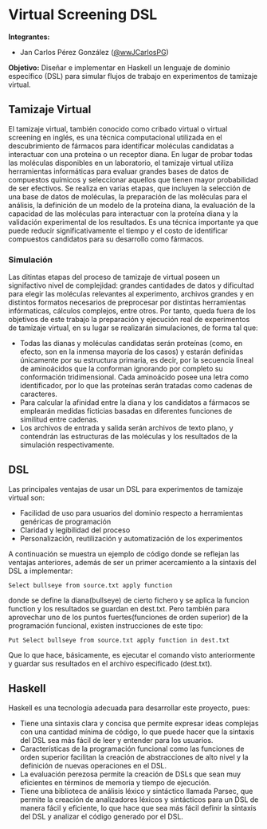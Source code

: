 # Virtual Screening DSL

**Integrantes:**

* Jan Carlos Pérez González ([@wwJCarlosPG](https://github.com/wwJCarlosPG))

**Objetivo:** Diseñar e implementar en Haskell un lenguaje de dominio específico (DSL) para simular flujos de trabajo en experimentos de tamizaje virtual.

## Tamizaje Virtual

El tamizaje virtual, también conocido como cribado virtual o virtual screening en inglés, es una técnica computacional utilizada en el descubrimiento de fármacos para identificar moléculas candidatas a interactuar con una proteína o un receptor diana. En lugar de probar todas las moléculas disponibles en un laboratorio, el tamizaje virtual utiliza herramientas informáticas para evaluar grandes bases de datos de compuestos químicos y seleccionar aquellos que tienen mayor probabilidad de ser efectivos. Se realiza en varias etapas, que incluyen la selección de una base de datos de moléculas, la preparación de las moléculas para el análisis, la definición de un modelo de la proteína diana, la evaluación de la capacidad de las moléculas para interactuar con la proteína diana y la validación experimental de los resultados. Es una técnica importante ya que puede reducir significativamente el tiempo y el costo de identificar compuestos candidatos para su desarrollo como fármacos.

### Simulación

Las ditintas etapas del proceso de tamizaje de virtual poseen un signifactivo nivel de complejidad: grandes cantidades de datos y dificultad para elegir las moléculas relevantes al experimento, archivos grandes y en distintos formatos necesarios de preprocesar por distintas herramientas infórmaticas, cálculos complejos, entre otros. Por tanto, queda fuera de los objetivos de este trabajo la preparación y ejecución real de experimentos de tamizaje virtual, en su lugar se realizarán simulaciones, de forma tal que:

* Todas las dianas y moléculas candidatas serán proteínas (como, en efecto, son en la inmensa mayoría de los casos) y estarán definidas únicamente por su estructura primaria, es decir, por la secuencia lineal de aminoácidos que la conforman ignorando por completo su conformación tridimensional. Cada aminoácido posee una letra como identificador, por lo que las proteínas serán tratadas como cadenas de caracteres.
* Para calcular la afinidad entre la diana y los candidatos a fármacos se emplearán medidas ficticias basadas en diferentes funciones de similitud entre cadenas.
* Los archivos de entrada y salida serán archivos de texto plano, y contendrán las estructuras de las moléculas y los resultados de la simulación respectivamente.

## DSL

Las principales ventajas de usar un DSL para experimentos de tamizaje virtual son:

* Facilidad de uso para usuarios del dominio respecto a herramientas genéricas de programación
* Claridad y legibilidad del proceso
* Personalización, reutilización y automatización de los experimentos

A continuación se muestra un ejemplo de código donde se reflejan las ventajas anteriores, además de ser un primer acercamiento a la sintaxis del DSL a implementar:

```
Select bullseye from source.txt apply function
```
donde se define la diana(bullseye) de cierto fichero y se aplica la funcion function y
los resultados se guardan en dest.txt.
Pero también para aprovechar uno de los puntos fuertes(funciones de orden superior) de la programación funcional, existen instrucciones de este tipo:
```
Put Select bullseye from source.txt apply function in dest.txt
```
Que lo que hace, básicamente, es ejecutar el comando visto anteriormente y guardar sus resultados en el archivo especificado (dest.txt).

## Haskell

Haskell es una tecnología adecuada para desarrollar este proyecto, pues:

* Tiene una sintaxis clara y concisa que permite expresar ideas complejas con una cantidad mínima de código, lo que puede hacer que la sintaxis del DSL sea más fácil de leer y entender para los usuarios.
* Características de la programación funcional como las funciones de orden superior facilitan la creación de abstracciones de alto nivel y la definición de nuevas operaciones en el DSL.
* La evaluación perezosa permite la creación de DSLs que sean muy eficientes en términos de memoria y tiempo de ejecución.
* Tiene una biblioteca de análisis léxico y sintáctico llamada Parsec, que permite la creación de analizadores léxicos y sintácticos para un DSL de manera fácil y eficiente, lo que hace que sea más fácil definir la sintaxis del DSL y analizar el código generado por el DSL.


